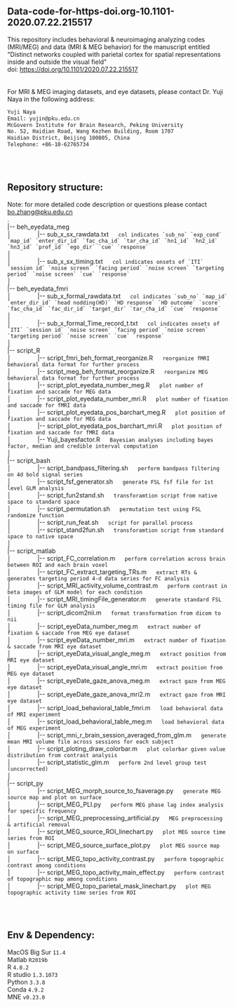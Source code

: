 ## Data-code-for-https-doi.org-10.1101-2020.07.22.215517
This repository includes behavioral & neuroimaging analyzing codes (MRI/MEG) and data (MRI & MEG behavior) for the manuscript entitled "Distinct networks coupled with parietal cortex for spatial representations inside and outside the visual field" <br />
doi: https://doi.org/10.1101/2020.07.22.215517  
<br /><br />
For MRI & MEG imaging datasets, and eye datasets, please contact Dr. Yuji Naya in the following address:
<br />

``` diff
Yuji Naya
Email: yujin@pku.edu.cn
McGovern Institute for Brain Research, Peking University
No. 52, Haidian Road, Wang Kezhen Building, Room 1707
Haidian District, Beijing 100805, China
Telephone: +86-10-62765734
```


<br /><br />
## Repository structure:
Note: for more detailed code description or questions please contact bo.zhang@pku.edu.cn
<br />
.<br />
|-- beh_eyedata_meg <br />
│&emsp;&emsp;&emsp;&emsp; |-- sub_x_sx_rawdata.txt &emsp;  ``col indicates `sub_no` `exp_cond` `map_id` `enter_dir_id` `fac_cha_id` `tar_cha_id` `hn1_id` `hn2_id` `hn3_id` `prof_id` `ego_dir` `cue` `response` `` <br />
│&emsp;&emsp;&emsp;&emsp;<br />
│&emsp;&emsp;&emsp;&emsp; |-- sub_x_sx_timing.txt &emsp; ``col indicates onsets of `ITI` `session id` `noise screen` `facing period` `noise screen` `targeting period` `noise screen` `cue` `response` `` <br />
│&emsp;&emsp;&emsp;&emsp;<br />
|-- beh_eyedata_fmri <br />
│&emsp;&emsp;&emsp;&emsp; |-- sub_x_formal_rawdata.txt &emsp; ``col indicates `sub_no` `map_id` `enter_dir_id` `head nodding(HD)` `HD response` `HD outcome` `score` `fac_cha_id` `fac_dir_id` `target_dir` `tar_cha_id` `cue` `response` `` <br />
│&emsp;&emsp;&emsp;&emsp;<br />
│&emsp;&emsp;&emsp;&emsp; |-- sub_x_formal_Time_record_t.txt &emsp;  ``col indicates onsets of `ITI` `session id` `noise screen` `facing period` `noise screen` `targeting period` `noise screen` `cue` `response`  `` <br />
│&emsp;&emsp;&emsp;&emsp;<br />
|-- script_R <br />
│&emsp;&emsp;&emsp;&emsp; |-- script_fmri_beh_format_reorganize.R &emsp; ``reorganize fMRI behavioral data format for further process`` <br />
│&emsp;&emsp;&emsp;&emsp; |-- script_meg_beh_format_reorganize.R &emsp;  ``reorganize MEG behavioral data format for further process`` <br />
│&emsp;&emsp;&emsp;&emsp; |-- script_plot_eyedata_number_meg.R &emsp;  ``plot number of fixation and saccade for MEG data`` <br />
│&emsp;&emsp;&emsp;&emsp; |-- script_plot_eyedata_number_mri.R &emsp;  ``plot number of fixation and saccade for fMRI data`` <br />
│&emsp;&emsp;&emsp;&emsp; |-- script_plot_eyedata_pos_barchart_meg.R &emsp;  ``plot position of fixation and saccade for MEG data`` <br />
│&emsp;&emsp;&emsp;&emsp; |-- script_plot_eyedata_pos_barchart_mri.R &emsp;  ``plot position of fixation and saccade for fMRI data`` <br />
│&emsp;&emsp;&emsp;&emsp; |-- Yuji_bayesfactor.R &emsp;  ``Bayesian analyses including bayes factor, median and credible interval computation`` <br /> 
│&emsp;&emsp;&emsp;&emsp;<br />
|-- script_bash <br />
│&emsp;&emsp;&emsp;&emsp; |-- script_bandpass_filtering.sh &emsp; ``perform bandpass filtering on 4d bold signal series`` <br />
│&emsp;&emsp;&emsp;&emsp; |-- script_fsf_generator.sh &emsp;  ``generate FSL fsf file for 1st level GLM analysis`` <br />
│&emsp;&emsp;&emsp;&emsp; |-- script_fun2stand.sh &emsp;  ``transforamtion script from native space to standard space`` <br />
│&emsp;&emsp;&emsp;&emsp; |-- script_permutation.sh &emsp;  ``permutation test using FSL randomize function`` <br />
│&emsp;&emsp;&emsp;&emsp; |-- script_run_feat.sh &emsp;  ``script for parallel process`` <br />
│&emsp;&emsp;&emsp;&emsp; |-- script_stand2fun.sh &emsp;  ``transforamtion script from standard space to native space`` <br />
│&emsp;&emsp;&emsp;&emsp;<br />
|-- script_matlab <br />
│&emsp;&emsp;&emsp;&emsp; |-- script_FC_correlation.m &emsp; ``perform correlation across brain between ROI and each brain voxel`` <br />
│&emsp;&emsp;&emsp;&emsp; |-- script_FC_extract_targeting_TRs.m &emsp;  ``extract RTs & generates targeting period 4-d data series for FC analysis`` <br />
│&emsp;&emsp;&emsp;&emsp; |-- script_MRI_activity_volume_contrast.m &emsp;  ``perform contrast in beta images of GLM model for each condition`` <br />
│&emsp;&emsp;&emsp;&emsp; |-- script_MRI_timingFile_generator.m &emsp;  ``generate standard FSL timing file for GLM analysis`` <br />
│&emsp;&emsp;&emsp;&emsp; |-- script_dicom2nii.m &emsp;  ``format transformation from dicom to nii`` <br />
│&emsp;&emsp;&emsp;&emsp; |-- script_eyeData_number_meg.m &emsp;  ``extract number of fixation & saccade from MEG eye dataset`` <br />
│&emsp;&emsp;&emsp;&emsp; |-- script_eyeData_number_mri.m &emsp;  ``extract number of fixation & saccade from MRI eye dataset`` <br />
│&emsp;&emsp;&emsp;&emsp; |-- script_eyeData_visual_angle_meg.m &emsp;  ``extract position from MRI eye dataset`` <br />
│&emsp;&emsp;&emsp;&emsp; |-- script_eyeData_visual_angle_mri.m &emsp;  ``extract position from MEG eye dataset`` <br />
│&emsp;&emsp;&emsp;&emsp; |-- script_eyeDate_gaze_anova_meg.m &emsp;  ``extract gaze from MEG eye dataset`` <br />
│&emsp;&emsp;&emsp;&emsp; |-- script_eyeDate_gaze_anova_mri2.m &emsp;  ``extract gaze from MRI eye dataset`` <br />
│&emsp;&emsp;&emsp;&emsp; |-- script_load_behavioral_table_fmri.m &emsp;  ``load behavioral data of MRI experiment`` <br />
│&emsp;&emsp;&emsp;&emsp; |-- script_load_behavioral_table_meg.m &emsp;  ``load behavioral data of MEG experiment`` <br />
│&emsp;&emsp;&emsp;&emsp; |-- script_mni_r_brain_session_averaged_from_glm.m &emsp;  ``generate mean MRI volume file across sessions for each subject`` <br />
│&emsp;&emsp;&emsp;&emsp; |-- script_ploting_draw_colorbar.m &emsp;  ``plot colorbar given value distribution from contrast analysis`` <br />
│&emsp;&emsp;&emsp;&emsp; |-- script_statistic_glm.m &emsp;  ``perform 2nd level group test (uncorrected)`` <br />
│&emsp;&emsp;&emsp;&emsp;<br />
|-- script_py <br />
│&emsp;&emsp;&emsp;&emsp; |-- script_MEG_morph_source_to_fsaverage.py &emsp; ``generate MEG source map and plot on surface`` <br />
│&emsp;&emsp;&emsp;&emsp; |-- script_MEG_PLI.py &emsp; ``perform MEG phase lag index analysis for specific frequency`` <br />
│&emsp;&emsp;&emsp;&emsp; |-- script_MEG_preprocessing_artificial.py &emsp; ``MEG preprocessing & artificial removal`` <br />
│&emsp;&emsp;&emsp;&emsp; |-- script_MEG_source_ROI_linechart.py &emsp; ``plot MEG source time series from ROI`` <br />
│&emsp;&emsp;&emsp;&emsp; |-- script_MEG_source_surface_plot.py &emsp; ``plot MEG source map on surface`` <br />
│&emsp;&emsp;&emsp;&emsp; |-- script_MEG_topo_activity_contrast.py &emsp; ``perform topographic contrast among conditions`` <br />
│&emsp;&emsp;&emsp;&emsp; |-- script_MEG_topo_activity_main_effect.py &emsp; ``perform contrast of topographic map among conditions`` <br />
│&emsp;&emsp;&emsp;&emsp; |-- script_MEG_topo_parietal_mask_linechart.py &emsp; ``plot MEG topographic activity time series from ROI`` <br />

<br /><br />
## Env & Dependency:
MacOS Big Sur `11.4`<br />
Matlab `R2019b`<br />
R `4.0.2`<br />
R studio `1.3.1073`<br />
Python `3.3.8`<br />
Conda `4.9.2`<br />
MNE `v0.23.0`<br />

